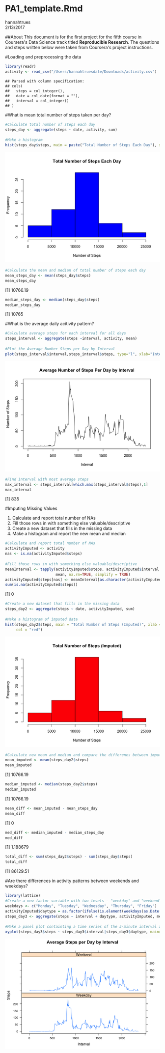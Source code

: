 # PA1_template.Rmd
hannahtrues  
2/13/2017  

##About
This document is for the first project for the fifth course in Coursera's Data Science track titled **Reproducible Research**. The questions and steps written below were taken from Coursera's project instructions.

#Loading and preprocessing the data

```r
library(readr)
activity <- read_csv("/Users/hannahtruesdale/Downloads/activity.csv")
```

```
## Parsed with column specification:
## cols(
##   steps = col_integer(),
##   date = col_date(format = ""),
##   interval = col_integer()
## )
```

#What is mean total number of steps taken per day?

```r
#Calculate total number of steps each day
steps_day <- aggregate(steps ~ date, activity, sum)

#Make a histogram
hist(steps_day$steps, main = paste("Total Number of Steps Each Day"), xlab = "Number of Steps", col = "blue")
```

![](PA1_template_files/figure-html/unnamed-chunk-2-1.png)<!-- -->

```r
#Calculate the mean and median of total number of steps each day
mean_steps_day <- mean(steps_day$steps)
mean_steps_day
```

[1] 10766.19

```r
median_steps_day <- median(steps_day$steps)
median_steps_day
```

[1] 10765

#What is the average daily acitivity pattern?

```r
#Calculate average steps for each interval for all days
steps_interval <- aggregate(steps ~interval, activity, mean)

#Plot the Average Number Steps per Day by Interval
plot(steps_interval$interval,steps_interval$steps, type="l", xlab="Interval", ylab="Number of Steps",main="Average Number of Steps Per Day by Interval")
```

![](PA1_template_files/figure-html/unnamed-chunk-3-1.png)<!-- -->

```r
#Find interval with most average steps
max_interval <- steps_interval[which.max(steps_interval$steps),1]
max_interval
```

[1] 835

#Imputing Missing Values
1. Calculate and report total number of NAs
2. Fill those rows in with something else valuable/descriptive
3. Create a new dataset that fills in the missing data
4. Make a histogram and report the new mean and median

```r
#Calculate and report total number of NAs
activityImputed <- activity
nas <- is.na(activityImputed$steps)

#Fill those rows in with something else valuable/descriptive
meanInterval <- tapply(activityImputed$steps, activityImputed$interval, 
                       mean, na.rm=TRUE, simplify = TRUE)
activityImputed$steps[nas] <- meanInterval[as.character(activityImputed$interval[nas])]
sum(is.na(activityImputed$steps))
```

[1] 0

```r
#Create a new dataset that fills in the missing data
steps_day2 <- aggregate(steps ~ date, activityImputed, sum)

#Make a histogram of imputed data
hist(steps_day2$steps, main = "Total Number of Steps (Imputed)", xlab = "Number of Steps",
     col = "red")
```

![](PA1_template_files/figure-html/unnamed-chunk-4-1.png)<!-- -->

```r
#Calculate new mean and median and compare the differenes between imputed vs. non-imputed
mean_imputed <- mean(steps_day2$steps)
mean_imputed
```

[1] 10766.19

```r
median_imputed <- median(steps_day2$steps)
median_imputed
```

[1] 10766.19

```r
mean_diff <- mean_imputed - mean_steps_day
mean_diff
```

[1] 0

```r
med_diff <- median_imputed - median_steps_day
med_diff
```

[1] 1.188679

```r
total_diff <- sum(steps_day2$steps) - sum(steps_day$steps)
total_diff
```

[1] 86129.51

#Are there differences in activity patterns between weekends and weekdays?

```r
library(lattice)
#Create a new factor variable with two levels - "weekday" and "weekend".
weekdays <- c("Monday", "Tuesday", "Wednesday", "Thursday", "Friday")
activityImputed$daytype = as.factor(ifelse(is.element(weekdays(as.Date(activityImputed$date)),weekdays), "Weekday", "Weekend"))
steps_day3 <- aggregate(steps ~ interval + daytype, activityImputed, mean)

#Make a panel plot containting a time series of the 5-minute interval and the average number of steps taken, averaged accross all weekday days or weekend days
xyplot(steps_day3$steps ~ steps_day3$interval|steps_day3$daytype, main="Average Steps per Day by Interval",xlab="Interval", ylab="Steps",layout=c(1,2), type="l")
```

![](PA1_template_files/figure-html/unnamed-chunk-5-1.png)<!-- -->



